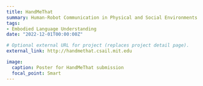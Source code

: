 ```yaml
---
title: HandMeThat
summary: Human-Robot Communication in Physical and Social Environments
tags:
- Embodied Language Understanding
date: "2022-12-01T00:00:00Z"

# Optional external URL for project (replaces project detail page).
external_link: http://handmethat.csail.mit.edu

image:
  caption: Poster for HandMeThat submission
  focal_point: Smart
---
```

